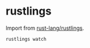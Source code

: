# rustlings

Import from [rust-lang/rustlings](https://github.com/rust-lang/rustlings).

```shell
rustlings watch
```
